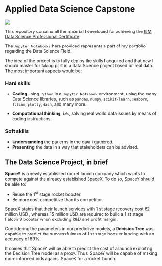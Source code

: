 # Applied Data Science Capstone

![](https://media4.giphy.com/media/3og0IvAdrwbryA5sLm/giphy.gif?cid=ecf05e478zbag1k72o4jh0k4cd7u201zdyyxymvg7fzk81vo&ep=v1_gifs_search&rid=giphy.gif&ct=g)

This repository contains all the material I developed for achieving the <a href="https://www.coursera.org/professional-certificates/ibm-data-science">IBM Data Science Professional Certificate</a>.

The <code>Jupyter Notebooks</code> here provided represents a part of my *portfolio* regarding the Data Science Field.

The idea of the project is to fully deploy the skills I
acquired and that now I should master for taking part
in a Data Science project based on real data.
The most important aspects would be:

### **Hard skills**

- **Coding** using <code>Python</code> in a <code>Jupyter Notebook</code> environment, using the many Data Science libraries, such as <code>pandas</code>, <code>numpy</code>, <code>scikit-learn</code>, <code>seaborn</code>, <code>folium</code>, <code>plotly</code>, <code>dash</code>, and many more.

- **Computational thinking**, i.e., solving real world
data issues by means of coding instructions.

### **Soft skills**
- **Understanding** the patterns in the data I gathered.
- **Presenting** the data in a way that stakeholders
can be advised.

## The Data Science Project, in brief

**SpaceY** is a newly established rocket launch company which wants to compete against the already established <a href="https://www.spacex.com/">SpaceX</a>.
To do so, SpaceY should be able to:
- Reuse the 1<sup>st</sup> stage rocket booster.
- Be more cost competitive than its competitor.

SpaceX states that their launch services with 1 st stage recovery cost 62 million USD , whereas 15 million USD are required to build a 1 st stage
Falcon 9 booster when excluding R&D and profit margin.

Considering the parameters in our predictive models, a **Decision Tree** was capable to predict the successfulness of 1 st stage booster landing with an accuracy of 89%.

It comes that SpaceY will be able to predict the cost of a launch exploiting the Decision Tree model as a proxy. Thus, SpaceY will be capable of making more informed bids against SpaceX for a rocket launch.